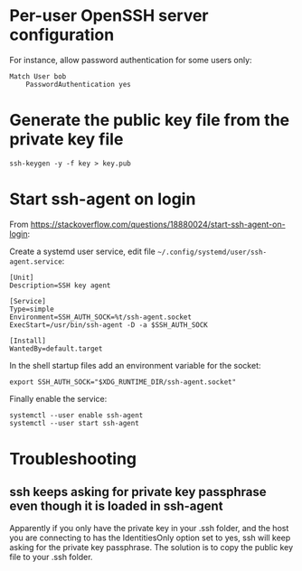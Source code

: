 # Per-user OpenSSH server configuration
For instance, allow password authentication for some users only:
```
Match User bob
    PasswordAuthentication yes
```

# Generate the public key file from the private key file
```
ssh-keygen -y -f key > key.pub
```

# Start ssh-agent on login
From https://stackoverflow.com/questions/18880024/start-ssh-agent-on-login:

Create a systemd user service, edit file `~/.config/systemd/user/ssh-agent.service`:
```
[Unit]
Description=SSH key agent

[Service]
Type=simple
Environment=SSH_AUTH_SOCK=%t/ssh-agent.socket
ExecStart=/usr/bin/ssh-agent -D -a $SSH_AUTH_SOCK

[Install]
WantedBy=default.target
```

In the shell startup files add an environment variable for the socket:
```
export SSH_AUTH_SOCK="$XDG_RUNTIME_DIR/ssh-agent.socket"
```

Finally enable the service:
```
systemctl --user enable ssh-agent
systemctl --user start ssh-agent
```

# Troubleshooting
## ssh keeps asking for private key passphrase even though it is loaded in ssh-agent
Apparently if you only have the private key in your .ssh folder, and the host you are connecting to has the IdentitiesOnly option set to yes, ssh will keep asking for the private key passphrase. The solution is to copy the public key file to your .ssh folder.
